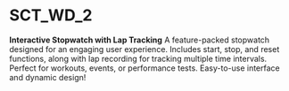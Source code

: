 # SCT_WD_2
**Interactive Stopwatch with Lap Tracking**   A feature-packed stopwatch designed for an engaging user experience. Includes start, stop, and reset functions, along with lap recording for tracking multiple time intervals. Perfect for workouts, events, or performance tests. Easy-to-use interface and dynamic design! 
